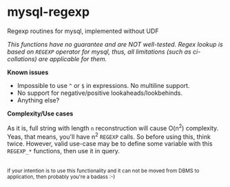 mysql-regexp
============

Regexp routines for mysql, implemented without UDF

_This functions have no guarantee and are NOT well-tested. Regex lookup is based on `REGEXP` operator for mysql, thus, all limitations (such as ci-collations) are applicable for them._

**Known issues**

- Impossible to use `^` or `$` in expressions. No multiline support.
- No support for negative/positive lookaheads/lookbehinds. 
- Anything else?

**Complexity/Use cases**

As it is, full string with length `n` reconstruction will cause O(n<sup>2</sup>) complexity. Yeas, that means, you'll have n<sup>2</sup> `REGEXP` calls. So before using this, think twice. However, valid use-case may be to define some variable with this `REGEXP_*` functions, then use it in query.

<br/>
<sub>If your intention is to use this functionality and it can not be moved from DBMS to application, then probably you're a badass :-)</sub>